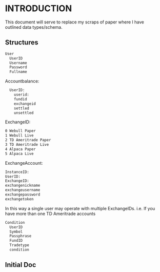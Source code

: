 # INTRODUCTION

This document will serve to replace my scraps of paper where I have outlined data types/schema.

## Structures

```bash
User
  UserID
  Username
  Password
  Fullname
```

Accountbalance:
```bash
  UserID:
    userid:
    fundid
    exchangeid
    settled
    unsettled
```

ExchangeID:
```bash
0 Webull Paper
1 Webull Live
2 TD Ameritrade Paper
3 TD Ameritrade Live
4 Alpaca Paper
5 Alpaca Live
```

ExchangeAccount:
```bash
InstanceID:
UserID:
ExchangeID:
exchangenickname
exchangeusername
exchangepassword
exchangetoken
```

In this way a single user may operate with multiple ExchangeIDs.
i.e. If you have more than one TD Ameritrade accounts

```bash
Condition
  UserID
  Symbol
  Passphrase
  FundID
  Tradetype
  condition
```

## Initial Doc
